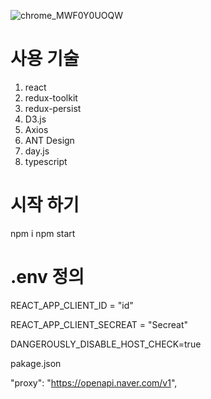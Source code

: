 
![chrome_MWF0Y0UOQW](https://github.com/zerosial/naver_api_chart/assets/97251710/004a8dd0-1ea6-4fb9-b64e-2862964a6b11)

# 사용 기술

1. react
2. redux-toolkit
3. redux-persist
4. D3.js
5. Axios
6. ANT Design
7. day.js
8. typescript

# 시작 하기

npm i
npm start


# .env 정의
REACT_APP_CLIENT_ID = "id"

REACT_APP_CLIENT_SECREAT = "Secreat"

DANGEROUSLY_DISABLE_HOST_CHECK=true


pakage.json

"proxy": "https://openapi.naver.com/v1",
